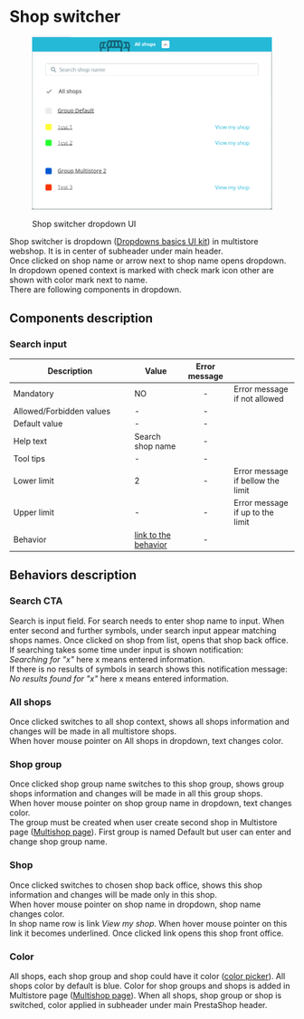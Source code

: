# Shop switcher

<figure><img src="../../../.gitbook/assets/image (4) (1) (1) (1) (1) (1) (1) (1).png" alt=""><figcaption><p>Shop switcher dropdown UI</p></figcaption></figure>

Shop switcher is dropdown ([Dropdowns basics UI kit](https://build.prestashop-project.org/prestashop-ui-kit/?path=/story/dropdowns--basics)) in multistore webshop. It is in center of subheader under main header. \
Once clicked on shop name or arrow next to shop name opens dropdown. In dropdown opened context is marked with check mark icon other are shown with color mark next to name. \
There are following components in dropdown.

## Components description

### Search input

<table><thead><tr><th width="200">Description</th><th>Value</th><th align="center">Error message</th><th data-hidden></th></tr></thead><tbody><tr><td>Mandatory</td><td>NO</td><td align="center">-</td><td>Error message if not allowed</td></tr><tr><td>Allowed/Forbidden values</td><td>                    -</td><td align="center">-</td><td></td></tr><tr><td>Default value</td><td>                    -</td><td align="center">-</td><td></td></tr><tr><td>Help text</td><td>Search shop name</td><td align="center">-</td><td></td></tr><tr><td>Tool tips</td><td>                      -</td><td align="center">-</td><td></td></tr><tr><td>Lower limit</td><td>                      2</td><td align="center">-</td><td>Error message if bellow the limit</td></tr><tr><td>Upper limit</td><td>                      -</td><td align="center">-</td><td>Error message if up to the limit</td></tr><tr><td>Behavior</td><td><a href="shop-switcher.md#behaviors-description">link to the behavior</a></td><td align="center">-</td><td></td></tr></tbody></table>

## Behaviors description

### Search CTA

Search is input field. For search needs to enter shop name to input. When enter second and further symbols, under search input appear matching shops names. Once clicked on shop from list, opens that shop back office.\
If searching takes some time under input is shown notification:\
_Searching for "x"_ here x means entered information.\
If there is no results of symbols in search shows this notification message:\
_No results found for "x"_ here x means entered information.

### All shops

Once clicked switches to all shop context, shows all shops information and changes will be made in all multistore shops. \
When hover mouse pointer on All shops in dropdown, text changes color.

### Shop group

Once clicked shop group name switches to this shop group, shows group shops information and changes will be made in all this group shops. \
When hover mouse pointer on shop group name in dropdown, text changes color. \
The group must be created when user create second shop in Multistore page ([Multishop page](https://docs.prestashop-project.org/1.7-documentation/user-guide/configuring-shop/advanced-parameters/multistore)). First group is named Default but user can enter and change shop group name.

### Shop

Once clicked switches to chosen shop back office, shows this shop information and changes will be made only in this shop. \
When hover mouse pointer on shop name in dropdown, shop name changes color. \
In shop name row is link _View my shop_. When hover mouse pointer on this link it becomes underlined. Once clicked link opens this shop front office.

### Color

All shops, each shop group and shop could have it color ([color picker](color-picker.md)). All shops color by default is blue. Color for shop groups and shops is added in Multistore page ([Multishop page](https://docs.prestashop-project.org/1.7-documentation/user-guide/configuring-shop/advanced-parameters/multistore)). When all shops, shop group or shop is switched, color applied  in subheader under main PrestaShop header.
